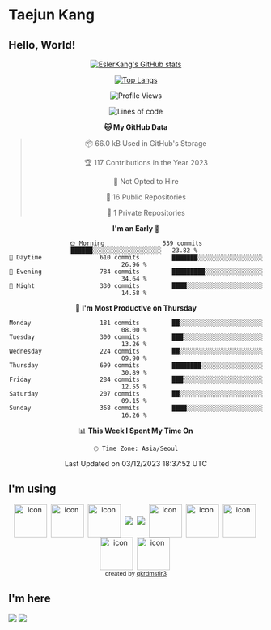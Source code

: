 # Taejun Kang

## Hello, World!


<div align="center">
  
  [![EslerKang's GitHub stats](https://github-readme-stats.vercel.app/api?username=EslerKang&count_private=true&theme=vision-friendly-dark)](https://github.com/eslerkang)
  
  [![Top Langs](https://github-readme-stats.vercel.app/api/top-langs/?username=eslerkang&hide=shell&layout=compact)](https://github.com/eslerkang)
  
  <!--START_SECTION:waka-->
![Profile Views](http://img.shields.io/badge/Profile%20Views-0-blue)

![Lines of code](https://img.shields.io/badge/From%20Hello%20World%20I%27ve%20Written-2.8%20million%20lines%20of%20code-blue)

**🐱 My GitHub Data** 

> 📦 66.0 kB Used in GitHub's Storage 
 > 
> 🏆 117 Contributions in the Year 2023
 > 
> 🚫 Not Opted to Hire
 > 
> 📜 16 Public Repositories 
 > 
> 🔑 1 Private Repositories 
 > 
**I'm an Early 🐤** 

```text
🌞 Morning                539 commits         ██████░░░░░░░░░░░░░░░░░░░   23.82 % 
🌆 Daytime                610 commits         ███████░░░░░░░░░░░░░░░░░░   26.96 % 
🌃 Evening                784 commits         █████████░░░░░░░░░░░░░░░░   34.64 % 
🌙 Night                  330 commits         ████░░░░░░░░░░░░░░░░░░░░░   14.58 % 
```
📅 **I'm Most Productive on Thursday** 

```text
Monday                   181 commits         ██░░░░░░░░░░░░░░░░░░░░░░░   08.00 % 
Tuesday                  300 commits         ███░░░░░░░░░░░░░░░░░░░░░░   13.26 % 
Wednesday                224 commits         ██░░░░░░░░░░░░░░░░░░░░░░░   09.90 % 
Thursday                 699 commits         ████████░░░░░░░░░░░░░░░░░   30.89 % 
Friday                   284 commits         ███░░░░░░░░░░░░░░░░░░░░░░   12.55 % 
Saturday                 207 commits         ██░░░░░░░░░░░░░░░░░░░░░░░   09.15 % 
Sunday                   368 commits         ████░░░░░░░░░░░░░░░░░░░░░   16.26 % 
```


📊 **This Week I Spent My Time On** 

```text
🕑︎ Time Zone: Asia/Seoul
```


 Last Updated on 03/12/2023 18:37:52 UTC
<!--END_SECTION:waka-->
</div>
  
## I'm using
<div align="center">
  <img src="https://techstack-generator.vercel.app/swift-icon.svg" alt="icon" width="65" height="65" align="center"/>&nbsp;
  <img src="https://techstack-generator.vercel.app/js-icon.svg" alt="icon" width="65" height="65" align="center"/>&nbsp;
  <img src="https://techstack-generator.vercel.app/ts-icon.svg" alt="icon" width="65" height="65" align="center" />&nbsp;
  <img src="https://img.shields.io/badge/NestJS-000000?style=flat-square&logo=Nestjs&logoColor=red" align="center"/>&nbsp;
  <img src="https://img.shields.io/badge/Python-5175A7?style=flat-square&logo=Python&logoColor=white" align="center"/>&nbsp;
  <img src="https://techstack-generator.vercel.app/restapi-icon.svg" alt="icon" width="65" height="65" align="center" />&nbsp;
  <img src="https://techstack-generator.vercel.app/mysql-icon.svg" alt="icon" width="65" height="65"  align="center"/>&nbsp;
  <img src="https://techstack-generator.vercel.app/aws-icon.svg" alt="icon" width="65" height="65" align="center" />&nbsp;
  <img src="https://techstack-generator.vercel.app/docker-icon.svg" alt="icon" width="65" height="65" align="center" />&nbsp;
  <img src="https://techstack-generator.vercel.app/github-icon.svg" alt="icon" width="65" height="65" align="center" />&nbsp;
</div>

<div align="center">
  <sub>created by <a href="https://github.com/qkrdmstlr3/techstack-generator" target="_blank">qkrdmstlr3</a></sub>
</div>

<!--
<a><img src="https://img.shields.io/badge/Javascript-F0DF3E?style=flat-square&logo=Javascript&logoColor=white"/></a>
-->
<!--
<a><img src="https://img.shields.io/badge/Typescript-5175A7?style=flat-square&logo=Typescript&logoColor=white"/></a>
-->


## I'm here
<a href="https://velog.io/@eslerkang" target="_blank"><img src="https://img.shields.io/badge/Velog-20c997?style=flat-square&logo=Vimeo&logoColor=white"/></a>
<a href="mailto:eslerkang@gmail.com" target="_blank"><img src="https://img.shields.io/badge/Gmail-B54A3A?style=flat-square&logo=Gmail&logoColor=white"/></a>
